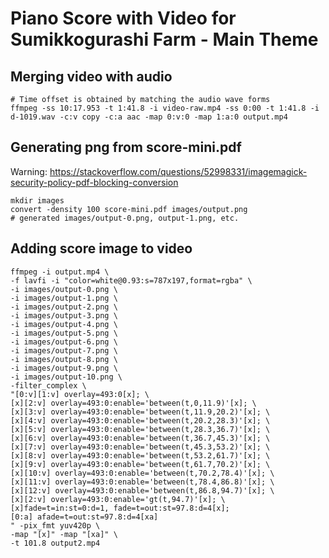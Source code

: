 # Piano Score with Video for Sumikkogurashi Farm - Main Theme

## Merging video with audio

```
# Time offset is obtained by matching the audio wave forms
ffmpeg -ss 10:17.953 -t 1:41.8 -i video-raw.mp4 -ss 0:00 -t 1:41.8 -i d-1019.wav -c:v copy -c:a aac -map 0:v:0 -map 1:a:0 output.mp4
```

## Generating png from score-mini.pdf

Warning: https://stackoverflow.com/questions/52998331/imagemagick-security-policy-pdf-blocking-conversion

```
mkdir images
convert -density 100 score-mini.pdf images/output.png
# generated images/output-0.png, output-1.png, etc.
```

## Adding score image to video
```
ffmpeg -i output.mp4 \
-f lavfi -i "color=white@0.93:s=787x197,format=rgba" \
-i images/output-0.png \
-i images/output-1.png \
-i images/output-2.png \
-i images/output-3.png \
-i images/output-4.png \
-i images/output-5.png \
-i images/output-6.png \
-i images/output-7.png \
-i images/output-8.png \
-i images/output-9.png \
-i images/output-10.png \
-filter_complex \
"[0:v][1:v] overlay=493:0[x]; \
[x][2:v] overlay=493:0:enable='between(t,0,11.9)'[x]; \
[x][3:v] overlay=493:0:enable='between(t,11.9,20.2)'[x]; \
[x][4:v] overlay=493:0:enable='between(t,20.2,28.3)'[x]; \
[x][5:v] overlay=493:0:enable='between(t,28.3,36.7)'[x]; \
[x][6:v] overlay=493:0:enable='between(t,36.7,45.3)'[x]; \
[x][7:v] overlay=493:0:enable='between(t,45.3,53.2)'[x]; \
[x][8:v] overlay=493:0:enable='between(t,53.2,61.7)'[x]; \
[x][9:v] overlay=493:0:enable='between(t,61.7,70.2)'[x]; \
[x][10:v] overlay=493:0:enable='between(t,70.2,78.4)'[x]; \
[x][11:v] overlay=493:0:enable='between(t,78.4,86.8)'[x]; \
[x][12:v] overlay=493:0:enable='between(t,86.8,94.7)'[x]; \
[x][2:v] overlay=493:0:enable='gt(t,94.7)'[x]; \
[x]fade=t=in:st=0:d=1, fade=t=out:st=97.8:d=4[x];
[0:a] afade=t=out:st=97.8:d=4[xa]
" -pix_fmt yuv420p \
-map "[x]" -map "[xa]" \
-t 101.8 output2.mp4
```
